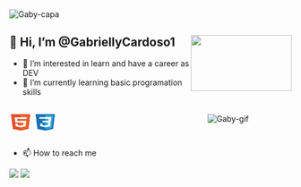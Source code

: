 

<!---
GabriellyCardoso1/GabriellyCardoso1 is a ✨ special ✨ repository because its `README.md` (this file) appears on your GitHub profile.
You can click the Preview link to take a look at your changes.
--->

<div>
  <img align="center" alt="Gaby-capa" height="150" width="1200" src="https://cdn.discordapp.com/attachments/1266949400949821475/1266973582861275196/Screenshot_20240727-074156_Instagram.jpg?ex=66a71899&is=66a5c719&hm=00a422190683ddf8260fb2c3a25172d7d25ceb0dff639062af24170e1b1f4973&">
</div>

## 👋 Hi, I’m @GabriellyCardoso1 <img align="right" height="100" width="180" src="https://github.com/sindresorhus/sindresorhus/blob/main/welcome-header.gif"> 
- 👀 I’m interested in learn and have a career as DEV
- 🌱 I’m currently learning basic programation skills
<div style="display: inline_block"><br>
  <img align="center" alt="Gaby-HTML" height="30" width="40" src="https://raw.githubusercontent.com/devicons/devicon/master/icons/html5/html5-original.svg">
  <img align="center" alt="Gaby-CSS" height="30" width="40" src="https://raw.githubusercontent.com/devicons/devicon/master/icons/css3/css3-original.svg">
  <img <img align="right" alt="Gaby-gif" hight=150 width=150 src=https://cdn.discordapp.com/attachments/1266949400949821475/1266949523897450567/gifmaker_me.gif?ex=66a70231&is=66a5b0b1&hm=ffaf0b485098bbfc8b2a5299279386b02f220a3a275bc9ed9ca392ffa7854930&">
</div>
  
  ## 
 - 📫 How to reach me 
<div> 
  <a href ="mailto:gabriellycardoso.contato@gmail.com"><img src="https://img.shields.io/badge/-Gmail-%23333?style=for-the-badge&logo=gmail&logoColor=white" target="_blank"></a>
  <a href="https://www.linkedin.com/in/gabriellycardoso/" target="_blank"><img src="https://img.shields.io/badge/-LinkedIn-%230077B5?style=for-the-badge&logo=linkedin&logoColor=white" target="_blank"></a> 
  
</div>
